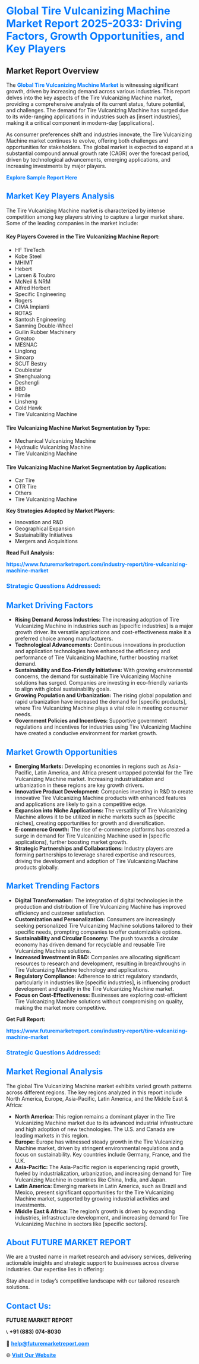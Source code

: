 <h1 style="color: #007BFF;">Global Tire Vulcanizing Machine Market Report 2025-2033: Driving Factors, Growth Opportunities, and Key Players</h1>

<section id="overview">
<h2>Market Report Overview</h2>
<p>The <a href="https://www.futuremarketreport.com/industry-report/tire-vulcanizing-machine-market" style="color: #007BFF; text-decoration: none;"><strong>Global Tire Vulcanizing Machine Market</strong></a> is witnessing significant growth, driven by increasing demand across various industries. This report delves into the key aspects of the Tire Vulcanizing Machine market, providing a comprehensive analysis of its current status, future potential, and challenges. The demand for Tire Vulcanizing Machine has surged due to its wide-ranging applications in industries such as [insert industries], making it a critical component in modern-day [applications].</p>
<p>As consumer preferences shift and industries innovate, the Tire Vulcanizing Machine market continues to evolve, offering both challenges and opportunities for stakeholders. The global market is expected to expand at a substantial compound annual growth rate (CAGR) over the forecast period, driven by technological advancements, emerging applications, and increasing investments by major players.</p>
</section>

<section id="overview">
<p><a href="https://www.futuremarketreport.com/request-sample/reportId=99777" style="color: #007BFF; text-decoration: none;"><strong>Explore Sample Report Here</strong></a></p>
</section>

<section id="key-players">
<h2 style="color: #007BFF;">Market Key Players Analysis</h2>
<p>The Tire Vulcanizing Machine market is characterized by intense competition among key players striving to capture a larger market share. Some of the leading companies in the market include:</p>
<h4>Key Players Covered in the Tire Vulcanizing Machine Report:</h4>
<ul><li>HF TireTech</li><li>Kobe Steel</li><li>MHIMT</li><li>Hebert</li><li>Larsen &amp; Toubro</li><li>McNeil &amp; NRM</li><li>Alfred Herbert</li><li>Specific Engineering</li><li>Rogers</li><li>CIMA Impianti</li><li>ROTAS</li><li>Santosh Engineering</li><li>Sanming Double-Wheel</li><li>Guilin Rubber Machinery</li><li>Greatoo</li><li>MESNAC</li><li>Linglong</li><li>Sinoarp</li><li>SCUT Bestry</li><li>Doublestar</li><li>Shenghualong</li><li>Deshengli</li><li>BBD</li><li>Himile</li><li>Linsheng</li><li>Gold Hawk</li><li>Tire Vulcanizing Machine</li></ul>
<h4>Tire Vulcanizing Machine Market Segmentation by Type:</h4>
<ul><li>Mechanical Vulcanizing Machine</li><li>Hydraulic Vulcanizing Machine</li><li>Tire Vulcanizing Machine</li></ul>

<h4>Tire Vulcanizing Machine Market Segmentation by Application:</h4>
<ul><li>Car Tire</li><li>OTR Tire</li><li>Others</li><li>Tire Vulcanizing Machine</li></ul>
<p><strong>Key Strategies Adopted by Market Players:</strong></p>
<ul>
<li>Innovation and R&D</li>
<li>Geographical Expansion</li>
<li>Sustainability Initiatives</li>
<li>Mergers and Acquisitions</li>
</ul>
</section>

<section>
<p><strong>Read Full Analysis: </strong></p><a href="https://www.futuremarketreport.com/industry-report/tire-vulcanizing-machine-market" style="color: #007BFF; text-decoration: none;"><strong>https://www.futuremarketreport.com/industry-report/tire-vulcanizing-machine-market</strong></a>
<h3 style="color: #007BFF;">Strategic Questions Addressed:</h3>
</section>

<section id="driving-factors">
<h2 style="color: #007BFF;">Market Driving Factors</h2>
<ul>
<li><strong>Rising Demand Across Industries:</strong> The increasing adoption of Tire Vulcanizing Machine in industries such as [specific industries] is a major growth driver. Its versatile applications and cost-effectiveness make it a preferred choice among manufacturers.</li>
<li><strong>Technological Advancements:</strong> Continuous innovations in production and application technologies have enhanced the efficiency and performance of Tire Vulcanizing Machine, further boosting market demand.</li>
<li><strong>Sustainability and Eco-Friendly Initiatives:</strong> With growing environmental concerns, the demand for sustainable Tire Vulcanizing Machine solutions has surged. Companies are investing in eco-friendly variants to align with global sustainability goals.</li>
<li><strong>Growing Population and Urbanization:</strong> The rising global population and rapid urbanization have increased the demand for [specific products], where Tire Vulcanizing Machine plays a vital role in meeting consumer needs.</li>
<li><strong>Government Policies and Incentives:</strong> Supportive government regulations and incentives for industries using Tire Vulcanizing Machine have created a conducive environment for market growth.</li>
</ul>
</section>

<section id="growth-opportunities">
<h2 style="color: #007BFF;">Market Growth Opportunities</h2>
<ul>
<li><strong>Emerging Markets:</strong> Developing economies in regions such as Asia-Pacific, Latin America, and Africa present untapped potential for the Tire Vulcanizing Machine market. Increasing industrialization and urbanization in these regions are key growth drivers.</li>
<li><strong>Innovative Product Development:</strong> Companies investing in R&D to create innovative Tire Vulcanizing Machine products with enhanced features and applications are likely to gain a competitive edge.</li>
<li><strong>Expansion into Niche Applications:</strong> The versatility of Tire Vulcanizing Machine allows it to be utilized in niche markets such as [specific niches], creating opportunities for growth and diversification.</li>
<li><strong>E-commerce Growth:</strong> The rise of e-commerce platforms has created a surge in demand for Tire Vulcanizing Machine used in [specific applications], further boosting market growth.</li>
<li><strong>Strategic Partnerships and Collaborations:</strong> Industry players are forming partnerships to leverage shared expertise and resources, driving the development and adoption of Tire Vulcanizing Machine products globally.</li>
</ul>
</section>

<section id="trending-factors">
<h2 style="color: #007BFF;">Market Trending Factors</h2>
<ul>
<li><strong>Digital Transformation:</strong> The integration of digital technologies in the production and distribution of Tire Vulcanizing Machine has improved efficiency and customer satisfaction.</li>
<li><strong>Customization and Personalization:</strong> Consumers are increasingly seeking personalized Tire Vulcanizing Machine solutions tailored to their specific needs, prompting companies to offer customizable options.</li>
<li><strong>Sustainability and Circular Economy:</strong> The push towards a circular economy has driven demand for recyclable and reusable Tire Vulcanizing Machine solutions.</li>
<li><strong>Increased Investment in R&D:</strong> Companies are allocating significant resources to research and development, resulting in breakthroughs in Tire Vulcanizing Machine technology and applications.</li>
<li><strong>Regulatory Compliance:</strong> Adherence to strict regulatory standards, particularly in industries like [specific industries], is influencing product development and quality in the Tire Vulcanizing Machine market.</li>
<li><strong>Focus on Cost-Effectiveness:</strong> Businesses are exploring cost-efficient Tire Vulcanizing Machine solutions without compromising on quality, making the market more competitive.</li>
</ul>
</section>

<section>
<p><strong>Get Full Report: </strong></p><a href="https://www.futuremarketreport.com/industry-report/tire-vulcanizing-machine-market" style="color: #007BFF; text-decoration: none;"><strong>https://www.futuremarketreport.com/industry-report/tire-vulcanizing-machine-market</strong></a>
<h3 style="color: #007BFF;">Strategic Questions Addressed:</h3>
</section>


<section id="regional-analysis">
<h2 style="color: #007BFF;">Market Regional Analysis</h2>
<p>The global Tire Vulcanizing Machine market exhibits varied growth patterns across different regions. The key regions analyzed in this report include North America, Europe, Asia-Pacific, Latin America, and the Middle East & Africa:</p>
<ul>
<li><strong>North America:</strong> This region remains a dominant player in the Tire Vulcanizing Machine market due to its advanced industrial infrastructure and high adoption of new technologies. The U.S. and Canada are leading markets in this region.</li>
<li><strong>Europe:</strong> Europe has witnessed steady growth in the Tire Vulcanizing Machine market, driven by stringent environmental regulations and a focus on sustainability. Key countries include Germany, France, and the U.K.</li>
<li><strong>Asia-Pacific:</strong> The Asia-Pacific region is experiencing rapid growth, fueled by industrialization, urbanization, and increasing demand for Tire Vulcanizing Machine in countries like China, India, and Japan.</li>
<li><strong>Latin America:</strong> Emerging markets in Latin America, such as Brazil and Mexico, present significant opportunities for the Tire Vulcanizing Machine market, supported by growing industrial activities and investments.</li>
<li><strong>Middle East & Africa:</strong> The region’s growth is driven by expanding industries, infrastructure development, and increasing demand for Tire Vulcanizing Machine in sectors like [specific sectors].</li>
</ul>
</section>

<footer>
<h2 style="color: #007BFF;">About FUTURE MARKET REPORT</h2>
<p>We are a trusted name in market research and advisory services, delivering actionable insights and strategic support to businesses across diverse industries. Our expertise lies in offering:</p>

<p>Stay ahead in today’s competitive landscape with our tailored research solutions.</p>

<h2 style="color: #007BFF;">Contact Us:</h2>
<p><strong>FUTURE MARKET REPORT</strong></p>
<p>📞 <strong>+91 (883) 074-8030</strong></p>
<p>📧 <strong><a href="mailto:help@futuremarketreport.com" style="color: #007BFF;">help@futuremarketreport.com</a></strong></p>
<p>🌐 <strong><a href="https://www.futuremarketreport.com/" style="color: #007BFF;">Visit Our Website</a></strong></p>
</footer>
